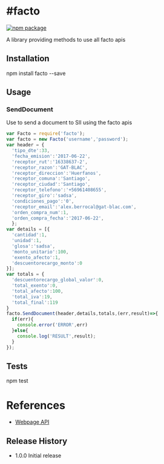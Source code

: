 #facto
=========

[![npm package](https://nodei.co/npm/facto.png?downloads=true&downloadRank=true&stars=true)](https://nodei.co/npm/facto/)

A library providing methods to use all facto apis

## Installation

  npm install facto --save

## Usage
### SendDocument
Use to send a document to SII using the facto apis
```javascript
var Facto = require('facto');
var facto = new Facto('username','password');
var header = {
  'tipo_dte':33,
  'fecha_emision':'2017-06-22',
  'receptor_rut':'16338637-2',
  'receptor_razon':'GAT-BLAC',
  'receptor_direccion':'Huerfanos',
  'receptor_comuna':'Santiago',
  'receptor_ciudad':'Santiago',
  'receptor_telefono':'+56961408655',
  'receptor_giro':'sadsa',
  'condiciones_pago':'0',
  'receptor_email':'alex.berrocal@gat-blac.com',
  'orden_compra_num':1,
  'orden_compra_fecha':'2017-06-22',
  };
var details = [{
  'cantidad':1,
  'unidad':1,
  'glosa':'sadsa',
  'monto_unitario':100,
  'exento_afecto':1,
  'descuentorecargo_monto':0
}];
var totals = {
  'descuentorecargo_global_valor':0,
  'total_exento':0,
  'total_afecto':100,
  'total_iva':19,
  'total_final':119
}
facto.SendDocument(header,details,totals,(err,result)=>{
  if(err){
    console.error('ERROR',err)
  }else{
    console.log('RESULT',result);
  }
});
```
## Tests

  npm test

# References

- [Webpage API](http://www.gat-blac.com)

## Release History

* 1.0.0 Initial release
